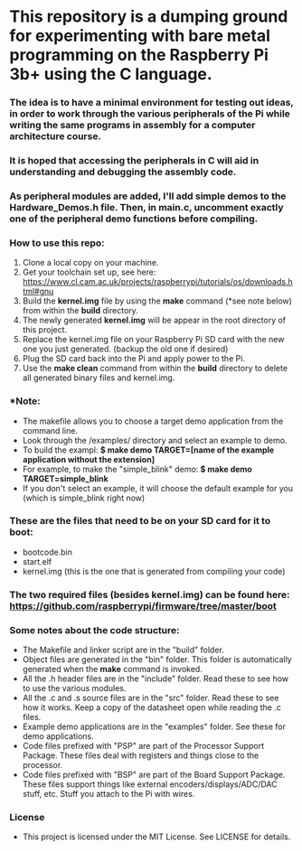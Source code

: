 # This repository is a dumping ground for experimenting with bare metal programming on the Raspberry Pi 3b+ using the C language.

### The idea is to have a minimal environment for testing out ideas, in order to work through the various peripherals of the Pi while writing the same programs in assembly for a computer architecture course.

### It is hoped that accessing the peripherals in C will aid in understanding and debugging the assembly code.

### As peripheral modules are added, I'll add simple demos to the Hardware_Demos.h file. Then, in main.c, uncomment exactly one of the peripheral demo functions before compiling.

### How to use this repo:

1. Clone a local copy on your machine.
2. Get your toolchain set up, see here: https://www.cl.cam.ac.uk/projects/raspberrypi/tutorials/os/downloads.html#gnu
3. Build the **kernel.img** file by using the **make** command (*see note below) from within the **build** directory.
4. The newly generated **kernel.img** will be appear in the root directory of this project.
5. Replace the kernel.img file on your Raspberry Pi SD card with the new one you just generated. (backup the old one if desired)
6. Plug the SD card back into the Pi and apply power to the Pi.
7. Use the **make clean** command from within the **build** directory to delete all generated binary files and kernel.img.

### *Note:
- The makefile allows you to choose a target demo application from the command line.
- Look through the /examples/ directory and select an example to demo.
- To build the exampl: **$ make demo TARGET=[name of the example application without the extension]**
- For example, to make the "simple_blink" demo: **$ make demo TARGET=simple_blink**
- If you don't select an example, it will choose the default example for you (which is simple_blink right now)

### These are the files that need to be on your SD card for it to boot:
- bootcode.bin
- start.elf
- kernel.img (this is the one that is generated from compiling your code)

### The two required files (besides kernel.img) can be found here: https://github.com/raspberrypi/firmware/tree/master/boot

### Some notes about the code structure:
- The Makefile and linker script are in the "build" folder.
- Object files are generated in the "bin" folder. This folder is automatically generated when the **make** command is invoked.
- All the .h header files are in the "include" folder. Read these to see how to use the various modules.
- All the .c and .s source files are in the "src" folder. Read these to see how it works. Keep a copy of the datasheet open while reading the .c files.
- Example demo applications are in the "examples" folder. See these for demo applications.
- Code files prefixed with "PSP" are part of the Processor Support Package. These files deal with registers and things close to the processor.
- Code files prefixed with "BSP" are part of the Board Support Package. These files support things like external encoders/displays/ADC/DAC stuff, etc. Stuff you attach to the Pi with wires.

### License
- This project is licensed under the MIT License. See LICENSE for details.
 